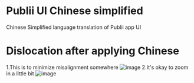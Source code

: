 # Publii UI Chinese simplified
 Chinese Simplified language translation of Publii app UI
# Dislocation after applying Chinese
1.This is to minimize misalignment somewhere
![image](https://github.com/ChiefWang93/Publii-UI-Chinese-simplified/blob/main/001.png)
2.It's okay to zoom in a little bit
![image](https://github.com/ChiefWang93/Publii-UI-Chinese-simplified/blob/main/002.png)